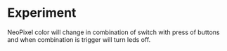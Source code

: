 # Experiment

NeoPixel color will change in combination of switch with press of buttons and
when combination is trigger will turn leds off.
